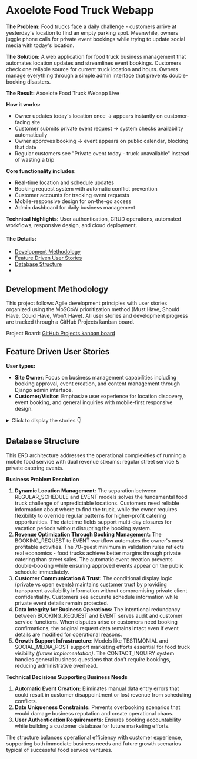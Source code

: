 # Axoelote Food Truck Webapp

**The Problem:** Food trucks face a daily challenge - customers arrive at yesterday's location to find an empty parking spot. Meanwhile, owners juggle phone calls for private event bookings while trying to update social media with today's location.

**The Solution:** A web application for food truck business management that automates location updates and streamlines event bookings. Customers check one reliable source for current truck location and hours. Owners manage everything through a simple admin interface that prevents double-booking disasters.

**The Result:**
Axoelote Food Truck Webapp Live
<!-- Westite on different devices image placeholder -->

**How it works:**
- Owner updates today's location once → appears instantly on customer-facing site
- Customer submits private event request → system checks availability automatically
- Owner approves booking → event appears on public calendar, blocking that date
- Regular customers see "Private event today - truck unavailable" instead of wasting a trip

**Core functionality includes:**
- Real-time location and schedule updates
- Booking request system with automatic conflict prevention
- Customer accounts for tracking event requests
- Mobile-responsive design for on-the-go access
- Admin dashboard for daily business management

**Technical highlights:** User authentication, CRUD operations, automated workflows, responsive design, and cloud deployment.

#### The Details:

- [Development Methodology](#development-methodology)
- [Feature Driven User Stories](#feature-driven-user-stories)
- [Database Structure](#database-structure)
- [](#)

## Development Methodology

This project follows Agile development principles with user stories organized using the MoSCoW prioritization method (Must Have, Should Have, Could Have, Won't Have). All user stories and development progress are tracked through a GitHub Projects kanban board.

Project Board: [GitHub Projects kanban board](https://github.com/users/iliana-marquez/projects/13/views/1)

## Feature Driven User Stories

**User types:** 

- **Site Owner**: Focus on business management capabilities including booking approval, event creation, and content management through Django admin interface.
- **Customer/Visitor**: Emphasize user experience for location discovery, event booking, and general inquiries with mobile-first responsive design.

<details>
<summary>Click to display the stories 👇</summary>
<br>

**Implemented Features**

1. **Current location and opening hours**
- As a **Site Owner** I can **manage regular opening hours and locations** so that **customers see default information when no special events are scheduled.**
- As a **Visitor/Customer** I can **see the current location and opening hours** so that **I can plan my visit ahead.**

2. **Menu offer**
- As a **Visitor/Customer** I can **see the menu** so that **I know what the food truck offers.**

3. **About page**
- As a **Visitor/Customer** I can **click on the about link** so that **I can read the about who Axoelote is.**

4. **Account creation and login**
- As a **Customer** I can **sign up and login** so that **I can make booking requests.**

5. **Booking requests & events**
- As a **Customer** I can **fill out a form** so that **I can send a booking request.**
- As a **Site Owner** I can **receive, see and manage booking requests** so that **I can confirm the request and book the event.**
- As a **Site Owner** I can **create events from booking requests or personal engagements** so that that **I can have my events displayed up to date.**

6. **Contact inquiries**
- As a **Site Owner** I can **see and manage contact inquiries** so that **I can reply back**
- As a **Visitor/Customer** I can **send a message** so that **I can request information or make inquiries**

**Future implementation**

1. **Instagram posts**
- As a **Site Owner** I can **add Instagram post URLs** so that **they can be displayed on the landing page**
- As a **Customer** I can **view instagram posts** so that **I can see what the offer looks like**

2. **Testimonials**
- As a **Site Owner**, I can **review and categorize customer testimonials** so that **I can display relevant feedback to visitors**
- As a **Customer** I can **submit feedback about my experience** so that **I can share my opinion with other potential customers**

</details>

## Database Structure
<!-- DB ERD Placeholder -->
This ERD architecture addresses the operational complexities of running a mobile food service with dual revenue streams: regular street service & private catering events.

**Business Problem Resolution**
1. **Dynamic Location Management:**
The separation between REGULAR_SCHEDULE and EVENT models solves the fundamental food truck challenge of unpredictable locations. Customers need reliable information about where to find the truck, while the owner requires flexibility to override regular patterns for higher-profit catering opportunities. The datetime fields support multi-day closures for vacation periods without disrupting the booking system.
2. **Revenue Optimization Through Booking Management:**
The BOOKING_REQUEST to EVENT workflow automates the owner's most profitable activities. The 70-guest minimum in validation rules reflects real economics - food trucks achieve better margins through private catering than street sales. The automatic event creation prevents double-booking while ensuring approved events appear on the public schedule immediately.
3. **Customer Communication & Trust:**
The conditional display logic (private vs open events) maintains customer trust by providing transparent availability information without compromising private client confidentiality. Customers see accurate schedule information while private event details remain protected.
4. **Data Integrity for Business Operations:**
The intentional redundancy between BOOKING_REQUEST and EVENT serves audit and customer service functions. When disputes arise or customers need booking confirmations, the original request data remains intact even if event details are modified for operational reasons.
5. **Growth Support Infrastructure:** 
Models like TESTIMONIAL and SOCIAL_MEDIA_POST support marketing efforts essential for food truck visibility *(future implementation)*. The CONTACT_INQUIRY system handles general business questions that don't require bookings, reducing administrative overhead.

**Technical Decisions Supporting Business Needs**
1. **Automatic Event Creation:**
Eliminates manual data entry errors that could result in customer disappointment or lost revenue from scheduling conflicts.
2. **Date Uniqueness Constraints:**
Prevents overbooking scenarios that would damage business reputation and create operational chaos.
3. **User Authentication Requirements:**
Ensures booking accountability while building a customer database for future marketing efforts.

The structure balances operational efficiency with customer experience, supporting both immediate business needs and future growth scenarios typical of successful food service ventures.

